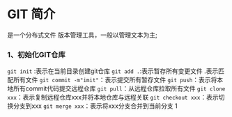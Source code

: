 # GIT 简介
是一个分布式文件 版本管理工具，一般以管理文本为主;
### 1、初始化GIT仓库
`git init` :表示在当前目录创建git仓库
`git add .`:表示暂存所有变更文件 .表示匹配所有文件
`git commit -m"imit"`：表示提交所有暂存文件
`git push`：表示将本地所有commit代码提交远程仓库
`git pull`：从远程仓库拉取所有文件
`git clone xxx`：表示复制远程仓库xxx并将本地仓库与远程关联
`git checkout xxx`：表示切换分支到xxx
`git merge xxx`：表示将xxx分支合并到当前分支
1